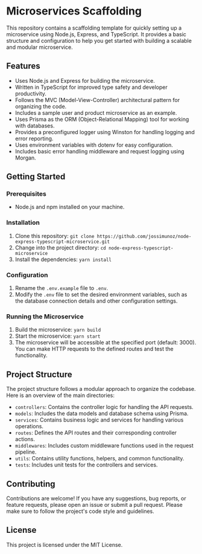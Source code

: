# Microservices Scaffolding

This repository contains a scaffolding template for quickly setting up a microservice using Node.js, Express, and TypeScript. It provides a basic structure and configuration to help you get started with building a scalable and modular microservice.

## Features

- Uses Node.js and Express for building the microservice.
- Written in TypeScript for improved type safety and developer productivity.
- Follows the MVC (Model-View-Controller) architectural pattern for organizing the code.
- Includes a sample user and product microservice as an example.
- Uses Prisma as the ORM (Object-Relational Mapping) tool for working with databases.
- Provides a preconfigured logger using Winston for handling logging and error reporting.
- Uses environment variables with dotenv for easy configuration.
- Includes basic error handling middleware and request logging using Morgan.

## Getting Started

### Prerequisites

- Node.js and npm installed on your machine.

### Installation

1. Clone this repository: `git clone https://github.com/jossimunoz/node-express-typescript-microservice.git`
2. Change into the project directory: `cd node-express-typescript-microservice`
3. Install the dependencies: `yarn install`

### Configuration

1. Rename the `.env.example` file to `.env`.
2. Modify the `.env` file to set the desired environment variables, such as the database connection details and other configuration settings.

### Running the Microservice

1. Build the microservice: `yarn build`
2. Start the microservice: `yarn start`
3. The microservice will be accessible at the specified port (default: 3000). You can make HTTP requests to the defined routes and test the functionality.

## Project Structure

The project structure follows a modular approach to organize the codebase. Here is an overview of the main directories:

- `controllers`: Contains the controller logic for handling the API requests.
- `models`: Includes the data models and database schema using Prisma.
- `services`: Contains business logic and services for handling various operations.
- `routes`: Defines the API routes and their corresponding controller actions.
- `middlewares`: Includes custom middleware functions used in the request pipeline.
- `utils`: Contains utility functions, helpers, and common functionality.
- `tests`: Includes unit tests for the controllers and services.

## Contributing

Contributions are welcome! If you have any suggestions, bug reports, or feature requests, please open an issue or submit a pull request. Please make sure to follow the project's code style and guidelines.

## License

This project is licensed under the MIT License.
